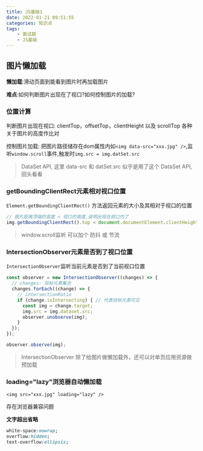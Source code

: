 ```yaml
---
title: JS基础1
date: 2022-01-21 09:51:55
categories: 知识点
tags: 
    - 面试题
    - JS基础
---
```


## 图片懒加载

__懒加载__:滑动页面到能看到图片时再加载图片

__难点__:如何判断图片出现在了视口?如何控制图片的加载?

### 位置计算

判断图片出现在视口: clientTop，offsetTop，clientHeight 以及 scrollTop 各种关于图片的高度作比对

控制图片加载: 把图片路径储存在dom属性内如`<img data-src="xxx.jpg" />`,监听`window.scroll`事件,触发时`img.src = img.datSet.src`

> DataSet API, 这里 data-src 和 datSet.src 似乎是用了这个 DataSet API,回头看看

### getBoundingClientRect元素相对视口位置

`Element.getBoundingClientRect()` 方法返回元素的大小及其相对于视口的位置

```js
// 图片距离顶端的高度 < 视口的高度,说明出现在视口内了
img.getBoundingClientRect().top < document.documentElement.clientHeight;
```

> window.scroll监听 可以加个 防抖 或 节流

### IntersectionObserver元素是否到了视口位置

`IntersectionObserver`监听当前元素是否到了当前视口位置

```js
const observer = new IntersectionObserver((changes) => {
  // changes: 目标元素集合
  changes.forEach((change) => {
    // intersectionRatio
    if (change.isIntersecting) { // 代表目标元素可见
      const img = change.target;
      img.src = img.dataset.src;
      observer.unobserve(img);
    }
  });
});

observer.observe(img);
```

> IntersectionObserver 除了给图片做懒加载外，还可以对单页应用资源做预加载

### loading="lazy"浏览器自动懒加载

`<img src="xxx.jpg" loading="lazy" />`

存在浏览器兼容问题

__文字超出省略__

```css
white-space:nowrap;
overflow:hidden;
text-overflow:ellipsis;
```